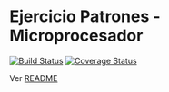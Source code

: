 # Ejercicio Patrones - Microprocesador

[![Build Status](https://travis-ci.org/uqbar-project/eg-microprocesador-xtend.svg?branch=factories)](https://travis-ci.org/uqbar-project/eg-microprocesador-xtend) [![Coverage Status](https://coveralls.io/repos/github/uqbar-project/eg-microprocesador-xtend/badge.svg?branch=factories)](https://coveralls.io/github/uqbar-project/eg-microprocesador-xtend?branch=factories)

Ver [README](https://github.com/uqbar-project/eg-microprocesador-xtend/blob/master/README.md)
